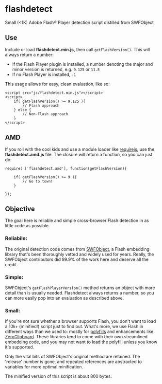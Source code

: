 flashdetect
===========

Small (&lt;1K) Adobe Flash&#174; Player detection script distilled from SWFObject

Use
---

Include or load **flashdetect.min.js**, then call `getFlashVersion()`. This will always return a number:

* If the Flash Player plugin is installed, a number denoting the major and minor version is returned, e.g. `9.125` or `11.8`
* If no Flash Player is installed, `-1`

This usage allows for easy, clean evaluation, like so:

	<script src="js/flashdetect.min.js"></script>
	<script>
		if( getFlashVersion() >= 9.125 ){
			// Flash approach
		} else {
			// Non-Flash approach
		}
	</script>

AMD
---

If you roll with the cool kids and use a module loader like [requirejs](http://requirejs.org/), use the **flashdetect.amd.js** file. The closure will return a function, so you can just do:

	require( ['flashdetect.amd'], function(getFlashVersion){
		
		if( getFlashVersion() >= 9 ){
			// Go to town!
		}
		
	});


Objective
---------
The goal here is reliable and simple cross-browser Flash detection in as little code as possible.

### Reliabile:
The original detection code comes from [SWFObject](https://code.google.com/p/swfobject/), a Flash embedding library that's been thoroughly vetted and widely used for years. Really, the SWFObject contributors did 99.9% of the work here and deserve all the credit.

### Simple:
SWFObject's `getFlashPlayerVersion()` method returns an object with more detail than is usually needed. Flashdetect always returns a number, so you can more easily pop into an evaluation as described above.

### Small:
If you're not sure whether a browser supports Flash, you don't want to load a 10k+ (minified!) script just to find out. What's more, we use Flash in different ways than we used to: mostly for [polyfills](https://github.com/Modernizr/Modernizr/wiki/HTML5-Cross-Browser-Polyfills) and enhancements like [ZeroClipboard](https://github.com/zeroclipboard/ZeroClipboard). These libraries tend to come with their own streamlined embedding code, and you may not want to load the polyfill unless you know it's supported.

Only the vital bits of SWFObject's original method are retained. The 'release' number is gone, and repeated references are abstracted to variables for more optimal minification.

The minified version of this script is about 800 bytes.
